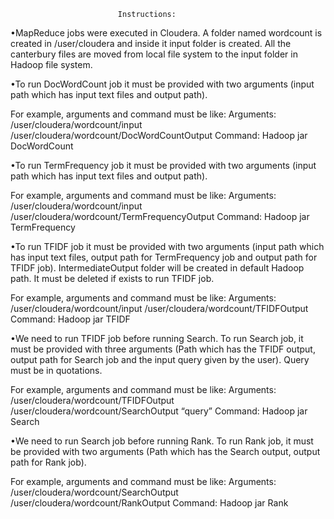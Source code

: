 							Instructions:

•MapReduce jobs were executed in Cloudera. A folder named wordcount is created in /user/cloudera and inside it input folder is created. All the canterbury files are moved from local file system to the input folder in Hadoop file system.

•To run DocWordCount job it must be provided with two arguments (input path which has input text files and output path).

For example, arguments and command must be like:
Arguments: /user/cloudera/wordcount/input /user/cloudera/wordcount/DocWordCountOutput
Command: Hadoop jar <Jar name> DocWordCount <arguments>

•To run TermFrequency job it must be provided with two arguments (input path which has input text files and output path).

For example, arguments and command must be like:
Arguments: /user/cloudera/wordcount/input /user/cloudera/wordcount/TermFrequencyOutput
Command: Hadoop jar <Jar name> TermFrequency <arguments>

•To run TFIDF job it must be provided with two arguments (input path which has input text files, output path for TermFrequency job and output path for TFIDF job). IntermediateOutput folder will be created in default Hadoop path. It must be deleted if exists to run TFIDF job.

For example, arguments and command must be like:
Arguments: /user/cloudera/wordcount/input /user/cloudera/wordcount/TFIDFOutput
Command: Hadoop jar <Jar name> TFIDF <arguments>

•We need to run TFIDF job before running Search. To run Search job, it must be provided with three arguments (Path which has the TFIDF output, output path for Search job and the input query given by the user). Query must be in quotations.

For example, arguments and command must be like:
Arguments: /user/cloudera/wordcount/TFIDFOutput /user/cloudera/wordcount/SearchOutput “query”
Command: Hadoop jar <Jar name> Search <arguments>

•We need to run Search job before running Rank. To run Rank job, it must be provided with two arguments (Path which has the Search output, output path for Rank job).

For example, arguments and command must be like:
Arguments: /user/cloudera/wordcount/SearchOutput /user/cloudera/wordcount/RankOutput
Command: Hadoop jar <Jar name> Rank <arguments>
